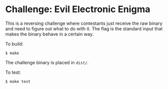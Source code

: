 Challenge: Evil Electronic Enigma
===

This is a reversing challenge where contestants just receive the raw binary
and need to figure out what to do with it.
The flag is the standard input that makes the binary behave in a certain way.

To build:

```
$ make
```

The challenge binary is placed in `dist/`.


To test:

```
$ make test
```
